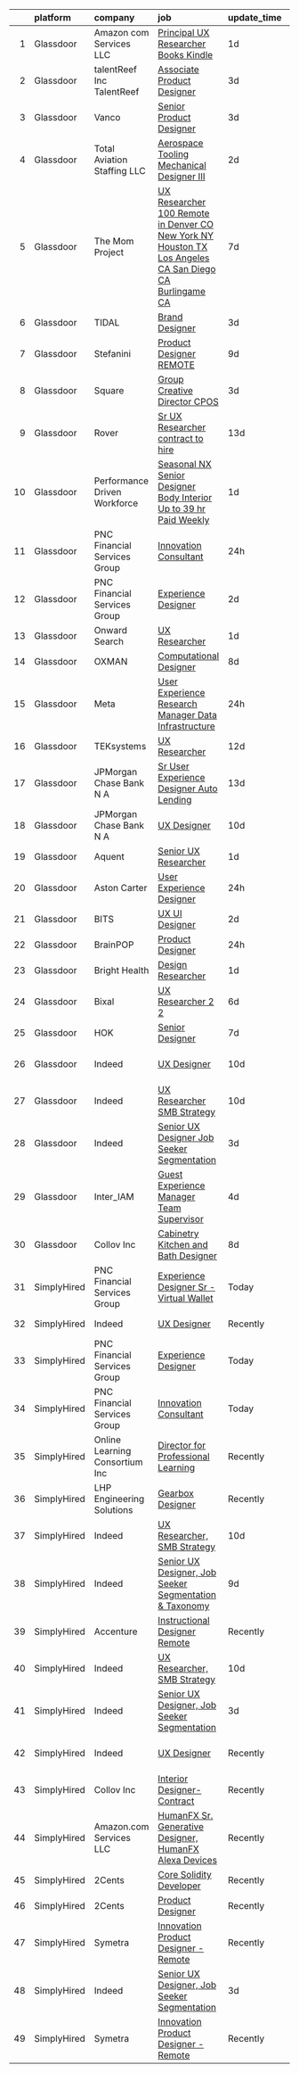 

|    | platform    | company                        | job                                                                                                                                                                                                                                                                                                                                                                                                                                                                                                                                                                                                                                                                                                                                                                                                                                                                                                                                                                                                                                                                                                                                                                                                                                                                                                                                                                                                                                                                                                                                                                   | update_time   | location                   |
|---:|:------------|:-------------------------------|:----------------------------------------------------------------------------------------------------------------------------------------------------------------------------------------------------------------------------------------------------------------------------------------------------------------------------------------------------------------------------------------------------------------------------------------------------------------------------------------------------------------------------------------------------------------------------------------------------------------------------------------------------------------------------------------------------------------------------------------------------------------------------------------------------------------------------------------------------------------------------------------------------------------------------------------------------------------------------------------------------------------------------------------------------------------------------------------------------------------------------------------------------------------------------------------------------------------------------------------------------------------------------------------------------------------------------------------------------------------------------------------------------------------------------------------------------------------------------------------------------------------------------------------------------------------------|:--------------|:---------------------------|
|  1 | Glassdoor   | Amazon com Services LLC        | [Principal UX Researcher  Books Kindle](https://www.glassdoor.com/partner/jobListing.htm?pos=124&ao=1136043&s=58&guid=000001826cc43dcaa23b89c30aac5e68&src=GD_JOB_AD&t=SR&vt=w&cs=1_5d4d2592&cb=1659682176786&jobListingId=1008049349304&jrtk=3-0-1g9mc8ffthaqo801-1g9mc8fgai6hp800-257eca37fcac240c-)                                                                                                                                                                                                                                                                                                                                                                                                                                                                                                                                                                                                                                                                                                                                                                                                                                                                                                                                                                                                                                                                                                                                                                                                                                                                | 1d            | Seattle, WA                |
|  2 | Glassdoor   | talentReef  Inc    TalentReef  | [Associate Product Designer](https://www.glassdoor.com/partner/jobListing.htm?pos=116&ao=1136043&s=58&guid=000001826cc43dcaa23b89c30aac5e68&src=GD_JOB_AD&t=SR&vt=w&ea=1&cs=1_aa2c4e43&cb=1659682176784&jobListingId=1008043502935&jrtk=3-0-1g9mc8ffthaqo801-1g9mc8fgai6hp800-c3207817c4df94fb-)                                                                                                                                                                                                                                                                                                                                                                                                                                                                                                                                                                                                                                                                                                                                                                                                                                                                                                                                                                                                                                                                                                                                                                                                                                                                      | 3d            | Denver, CO                 |
|  3 | Glassdoor   | Vanco                          | [Senior Product Designer](https://www.glassdoor.com/partner/jobListing.htm?pos=121&ao=1136043&s=58&guid=000001826cc43dcaa23b89c30aac5e68&src=GD_JOB_AD&t=SR&vt=w&cs=1_bfe1572c&cb=1659682176785&jobListingId=1008045533969&jrtk=3-0-1g9mc8ffthaqo801-1g9mc8fgai6hp800-edf5500286d90d1a-)                                                                                                                                                                                                                                                                                                                                                                                                                                                                                                                                                                                                                                                                                                                                                                                                                                                                                                                                                                                                                                                                                                                                                                                                                                                                              | 3d            | Remote                     |
|  4 | Glassdoor   | Total Aviation Staffing  LLC   | [Aerospace Tooling Mechanical Designer III](https://www.glassdoor.com/partner/jobListing.htm?pos=125&ao=1136043&s=58&guid=000001826cc43dcaa23b89c30aac5e68&src=GD_JOB_AD&t=SR&vt=w&ea=1&cs=1_5b22fe81&cb=1659682176786&jobListingId=1008048584373&jrtk=3-0-1g9mc8ffthaqo801-1g9mc8fgai6hp800-0094d85b17996594-)                                                                                                                                                                                                                                                                                                                                                                                                                                                                                                                                                                                                                                                                                                                                                                                                                                                                                                                                                                                                                                                                                                                                                                                                                                                       | 2d            | Macomb, MI                 |
|  5 | Glassdoor   | The Mom Project                | [UX Researcher  100  Remote in Denver  CO  New York  NY  Houston  TX  Los Angeles  CA  San Diego  CA  Burlingame  CA ](https://www.glassdoor.com/partner/jobListing.htm?pos=105&ao=1110586&s=58&guid=000001826cc43dcaa23b89c30aac5e68&src=GD_JOB_AD&t=SR&vt=w&cs=1_889ffaf0&cb=1659682176783&jobListingId=1008034968036&cpc=6BBECBC74F3AC36E&jrtk=3-0-1g9mc8ffthaqo801-1g9mc8fgai6hp800-67172432695b284b--6NYlbfkN0BDp_epf89aHDQhKpPegNJQ_ldQpEFZQsM9OcONMGxWx6pU56EKHF58QjVdAUvn2gXbir20QHWRLNwdvRc3_NIGqJ-s9orVohzQ1eBZAEMF8feyYqvQOp_ymqfL4B7zGZu4pnTpy7cWuCNrkPyTgz6AUWGiur08UrlqpByqfLO4_6Q0VWQySabg-qBtAHizrb8zAvUKXg6AEAZx7-j9jtwimn6eDNWlq5W63ta2dVQCgOYjX240u145-OY4pYcAiKzLqvO81UtSMY1t1I3LB77BaWuvdPSz3ddJDFLSHRiLDjy7L6tj7p94JdpMPz_UVxBdPiW7d4BP6QEEaNkg0YHVyQlDSEcZvCk28RFcy-Daca4vNtzfbqKRSP56IXKF0eYM0QuaOpqK9plOT0ZzTAx1iIJMFVvlS98IEMbjNU77ypq1nTrQ5DahFDCqX6UW7h0kfNk9EyeQ5M-jctdHTsOJDw4PZkYM0Blpi6bNglUoVaeMGS67ZsiigoBsdOQV-dYgvFE_LAi-vmvNoPaof-tyYK73X9M-m4zxZsIWrNZJwLGuU51jh3nUsnFj3-lUAEQ%3D)                                                                                                                                                                                                                                                                                                                                                                                                                                                                                                                                              | 7d            | Houston, TX                |
|  6 | Glassdoor   | TIDAL                          | [Brand Designer](https://www.glassdoor.com/partner/jobListing.htm?pos=112&ao=1136043&s=58&guid=000001826cc43dcaa23b89c30aac5e68&src=GD_JOB_AD&t=SR&vt=w&cs=1_f1d7ae62&cb=1659682176784&jobListingId=1008046109956&jrtk=3-0-1g9mc8ffthaqo801-1g9mc8fgai6hp800-eaaac7ea9afa7278-)                                                                                                                                                                                                                                                                                                                                                                                                                                                                                                                                                                                                                                                                                                                                                                                                                                                                                                                                                                                                                                                                                                                                                                                                                                                                                       | 3d            | New York, NY               |
|  7 | Glassdoor   | Stefanini                      | [Product Designer   REMOTE](https://www.glassdoor.com/partner/jobListing.htm?pos=115&ao=1136043&s=58&guid=000001826cc43dcaa23b89c30aac5e68&src=GD_JOB_AD&t=SR&vt=w&ea=1&cs=1_90db89b5&cb=1659682176784&jobListingId=1008031185723&jrtk=3-0-1g9mc8ffthaqo801-1g9mc8fgai6hp800-603b02cc24df940a-)                                                                                                                                                                                                                                                                                                                                                                                                                                                                                                                                                                                                                                                                                                                                                                                                                                                                                                                                                                                                                                                                                                                                                                                                                                                                       | 9d            | Remote                     |
|  8 | Glassdoor   | Square                         | [Group Creative Director  CPOS](https://www.glassdoor.com/partner/jobListing.htm?pos=123&ao=1136043&s=58&guid=000001826cc43dcaa23b89c30aac5e68&src=GD_JOB_AD&t=SR&vt=w&cs=1_87e1e4bd&cb=1659682176785&jobListingId=1008046102795&jrtk=3-0-1g9mc8ffthaqo801-1g9mc8fgai6hp800-a8792c32ca6f1566-)                                                                                                                                                                                                                                                                                                                                                                                                                                                                                                                                                                                                                                                                                                                                                                                                                                                                                                                                                                                                                                                                                                                                                                                                                                                                        | 3d            | Los Angeles, CA            |
|  9 | Glassdoor   | Rover                          | [Sr  UX Researcher  contract to hire ](https://www.glassdoor.com/partner/jobListing.htm?pos=126&ao=1136043&s=58&guid=000001826cc43dcaa23b89c30aac5e68&src=GD_JOB_AD&t=SR&vt=w&cs=1_41c456e8&cb=1659682176786&jobListingId=1008023369406&jrtk=3-0-1g9mc8ffthaqo801-1g9mc8fgai6hp800-be0e1e317e63ef2d-)                                                                                                                                                                                                                                                                                                                                                                                                                                                                                                                                                                                                                                                                                                                                                                                                                                                                                                                                                                                                                                                                                                                                                                                                                                                                 | 13d           | Seattle, WA                |
| 10 | Glassdoor   | Performance Driven Workforce   | [Seasonal NX Senior Designer   Body Interior  Up to  39 hr  Paid Weekly ](https://www.glassdoor.com/partner/jobListing.htm?pos=106&ao=1110586&s=58&guid=000001826cc43dcaa23b89c30aac5e68&src=GD_JOB_AD&t=SR&vt=w&ea=1&cs=1_33bf68bf&cb=1659682176784&jobListingId=1008050454870&cpc=70E6D4E49C80165A&jrtk=3-0-1g9mc8ffthaqo801-1g9mc8fgai6hp800-ab71d20a5b18ee41--6NYlbfkN0Dq7wNF6jtLSy1OOYImMj30m8766OlcFNaTQzBYMmYZTRsEBKSn0giEyxH-1f0xX1YOqYBCxATsfRQEnT0NH5f9FW7_Mf--eRn7OUz2ERx-95yHyYbIwbEfsHX17XpPl4rLIpMJ6Ui7TM6z2kX_5FpaYQ5Cl6feZwljN4TlL9c1ldBpycCaV6TjBjCLUBSdiFqawgQrkSL33UrayfvEN_YTySYQ76E_GGMjmnDOwGHbIhOZx7ON6FUHG5Zhv6nG1CzqIvjSd4IY2sOHylKB7QEiVtxxKfM9tr49Z5drzB63xS7T0n2h1tqIJ349Z3l7VgZtgPuc0vOVxm1ptwKQZAnSTnQJW6wFZizWIQKdssX3v1eYhfRrBTA2Nr6yp3sTXO8dopNGeJNTw5GE59wr7WOKDNXAeMJlH3XzcsqjGJl0HhC0wAwgoMICtM-wrdAA1R356lNN8V4diw2AEyFF_1UZ3iuigRr7O5VfjahDiyHRM25ATOiJOliPdA-QPP7-4yJ-SH1eE1VHcnUbJJg6tn1J)                                                                                                                                                                                                                                                                                                                                                                                                                                                                                                                                                                                                                                    | 1d            | Livonia, MI                |
| 11 | Glassdoor   | PNC Financial Services Group   | [Innovation Consultant](https://www.glassdoor.com/partner/jobListing.htm?pos=104&ao=1110586&s=58&guid=000001826cc43dcaa23b89c30aac5e68&src=GD_JOB_AD&t=SR&vt=w&cs=1_234037e7&cb=1659682176783&jobListingId=1008054131176&cpc=FAE5E775D180B2FB&jrtk=3-0-1g9mc8ffthaqo801-1g9mc8fgai6hp800-1073e7c33f0ac54f--6NYlbfkN0AMofH_6zXbiqn6xehDj89HQNfpf30LHk40Y3Yl5cZTpm-EXukPQNet_K9MQV9Co4zhMkCSFhoyoFOEhTtAgGZxZtIN0f7r1UwUggHKlw6zK_BXJUkdA5xKSho0Tzk8GpxtXKh3lt5gLvPv0wErcT11ghgX-o2HjxcDHQTSPFzwqtnJdN8g-CRCvrj4Kdmjb0RgTl_MAQX4BwZUNWv0vfdINkM8ifUlQArlaAXl58-jpgpZwCWbleL7OFz4NjXTjU4fNnvtQO-pChvxe88EjSs876XpFSRUusE-jwFZ9XtwphmnaieCoSK6FmyfBwrXKRMnWCL169IyrhELWDzVnB9sV1p4IrhM8L41UsWONogYl2_480J8cO8CmPk0k_phk0zEeLiACx3j262940--7LpMS5g49L2Q5rfVJpuUaKwYkQW8Kt5FyC9C2p-c5qd2qcTeczzDLdjk4zWpRWlVU2bZlS1khnaZDT2yPPOCz47IVsIiUX7FQHTN-8qjsRrkgeJMic2EwTx-AfHuCNrIsrGTayyf5ZiBzP1EXTmg-BEjp5L12WGLJ9vLj4Y2mvXeM2BGVnU8AjUd2XApaPD2WnJAQrsEQqtxDn8GTk4G4_woKX5U6Rxeb8v7nnvnSSsHt7DUVENL7Im_iFqLDPesjwSqSw4O2-YiOrbVTK8Q5eFxKDvL19jOpF0U15TIcuPS9dvH0eiyRR7xZsESvwhFE8VxyGsq5nXR8qYxXQZK93ReANJ4hw13egiW5wRNiEl-HU0b2zQCR6XibZuvUsAuK7q-C_9RBjLSohQhjV6MdMZFGLmafsatBBYLWpl2LBajXbVS9PPS2LzebE-3pFhl3YT4OguQTiwQea7LNwMg7r-GqNatJsUHJRpWP6cVTGyVwZdw4FQ7xJSj-d3xWHIlKlqTET1nPJPM3q39YVQi_Fhy8dzyx8ZIcC_QrIjnRvjJCMOTzXQ747_ALNh_AYGqHCbmX93R5K4Fj8nI1vo2wnzBMgrLVGH0_lKKhV394iJ0S9gBjCY2QBO0zy_LeDW2iw3UiYwuoSwul3c52epAX8BK9wMA9-nnokLL4GGsQv1REk84MAGd8Cn1CuEs_hmL47IrmZ75X9ascROo62EYPqtcM_WLio5XcYSA)                                                           | 24h           | Montana                    |
| 12 | Glassdoor   | PNC Financial Services Group   | [Experience Designer](https://www.glassdoor.com/partner/jobListing.htm?pos=102&ao=1110586&s=58&guid=000001826cc43dcaa23b89c30aac5e68&src=GD_JOB_AD&t=SR&vt=w&cs=1_513129d5&cb=1659682176782&jobListingId=1008047242929&cpc=155EB9D5185558AF&jrtk=3-0-1g9mc8ffthaqo801-1g9mc8fgai6hp800-5acd5bc97b735046--6NYlbfkN0AMofH_6zXbiqn6xehDj89HQNfpf30LHk40Y3Yl5cZTpm-EXukPQNetNbgZyPcaSjmEN6du03oSpghm37hSoSTuI-7mg45bIdKQiYWg98LPHdEl-79a3oR_Z54DsqSAHGW1BSnezJ4aac_IvPDIUwJSYPMK9FB5fUswy1zO22LoLSrpawkhZOdl6qVQ86DZEjmwxJtuCPwqJTQNPxBjdpc1ZjZR_FwChmrBF4nph_ybicIFLE98uhAouUGHliKT2Ta_6YJGPSMUd-hr3CHsvjWwDTL07V9Q35VNDkUdYawOKho1ELHHJbE7W07Fjg0wBA2lwsSsBWeqFoOPufynDf6Rsjsi60JjVIkSkmYPh_YacYfI3oWEpQ36mezMXlZWdZZ8wuXo0c_a9i-ivjCSpcOl1zR_4D5jL-Yy56lK0b9lezfZezXbdtZajyf2ufpbkQDTP3ZA-gyxml4-09_s_BA6WLeKebYLNeUR4lgmeMB0DdJ2S6op2QsJst6qsdgCaQqAH7gMCDWfVL8NwubK8f49NhSmosabN1y_2w3y63-DD6sE_2I6zDSl6OSG0W4-2lRSRPlt657Ur9zIUxUKZ2SZa59Y_kaxUZzP3CLU5GV2krU9JnNo_Fvdnnf4BwQj02xSjG-MHIIJPAxjy87xKxRxMxl-ppcna8UOSZ7QkjwUpBVNv99_ac6AAuZn_5Cc5HuifH4NrFsxHZ5-ZEF9wIwe7XhCmIWr7c1Ve8D5mfAtzyxMhH3VoNUTLkLRCSK5pfn3T1j4RfD-xkmECtNCxFQZpS5MaUL-kusctWBOh6dMjFu7EsHDTr6Bu95gIQlAviYKymC8VSCbcp1LTDI8LDaLe9Zz4iOQ_f_e3oSxcecOmbwFlGtRlj3mipHJnIrZtloOkXwFWv9KQ_DVK5Urhx4nLmJ92GRmvVQmXI-kT3Fsfg9AAVHIEcH-RMCyC192-mbQLmai-3KbS8Kg_zE0peYnLWhH3Fl2I46vzEcbwx6fEsGQzbT5oImP7-GdSdwJ3970wGS6IyRGtD2uJKkjJUNwj6dAxv1VUx_PX3OvyZmEwxILyQ77hPgK0FIs861I2FHVq61YLBbJV6LzEprah6s3H3dpZ1fsfSouJBFWQwC0NU__zulJvLlyv9VelBK09569IMjthh4Io-7JMw4mr5Ived6ElCL07wgj4nGtcwhBZw%3D%3D) | 2d            | Pittsburgh, PA             |
| 13 | Glassdoor   | Onward Search                  | [UX Researcher](https://www.glassdoor.com/partner/jobListing.htm?pos=109&ao=1110586&s=58&guid=000001826cc43dcaa23b89c30aac5e68&src=GD_JOB_AD&t=SR&vt=w&cs=1_0f3265b1&cb=1659682176784&jobListingId=1008049690845&cpc=FAE5E775D180B2FB&jrtk=3-0-1g9mc8ffthaqo801-1g9mc8fgai6hp800-a94c2da48eea65ce--6NYlbfkN0B7YoEZZ2QAGDyEGGmBPAUWSHc1Mt3sMCn9FehKcWA3w0jw7EbYYLNYdQbp0yVH2fvDc3Zq6nqyhJnfCf-CACtZ-qJPNQs4SRKRjzH8dfxoNaXjFK_kxgkdhuYSm77GvzoS_ok44d4aPhXSmV6_tjBjKFAME4au07LNx2_3kXjKkdwhHF9z_AKlWanZafrk3g5EauvM0Eg8_Jrjs5WZquWN4TWULdMVQMhy3cbvkz9He_ThU2t7XyM2yAo3vdY-qisU8YRBDbLlXgvbnR10xIVwrPYODLQkdsHkop7VdMyJiOgLuN5ovLpfzuGejUjS8UHTCOhldk1EZ2EY0_A-IlfHaBLMgvHKf6PH0qlPgwfm5f5gyIi8WY6YAd_a1eEMOp3-RDOuGLGRggSiUB8e62IIwdvD5iz7eJ08f3oUTmZOJuJM0C4MvDE0gqSJZyFLn9ST4Pw7yet38qICD0g9NrAphBQgI51gMiAscbnoUz24bbf3db4ny_DYvobTHEwQYDW3p2wNurpw7nl4PLXcOvACWspXBmf_iBcTXuhiYn8fkxqeo67Byb5m_jp-2CM68ByyxkIHNwjFebrIS987uJr9ZW6uy2OF79ad1R0hdCzhura5F1bSiGgmqgUohc5JwCH-liuy3bVbSJgz2H9uCQowsyNfbS2LfBE0PNES4YmHc_hQW_B242UCJitfQVpS5SNPizgbykmqFgUa1dOsObUHRT_wM68itRKOMfgkd-psrOZtJC0i-ljMwtAPNMoJut4kxWcADwTvZRSzXE-jASeVTCgBn9iWGIkmV-6Q9M4pWH8OZqoyEoJzVh6yiao9boRF-yXif7qrny2xED6id_5SVh7BYRu1c-FQM_SWDTKfjAk1_jo0TKQHkFWj1CsPiptOjRm0bY6ZsPWUSCo7i2eF22_fcbl_sfQz-abN-pWZbzC2QqoSgdJKOx3VFArvFX9rBKKGhZCQZe8e-Q5_vXfvIYj9zuPb1-vda-PGPz-Z4g%3D%3D)                                                                                                                                                                                                       | 1d            | Boston, MA                 |
| 14 | Glassdoor   | OXMAN                          | [Computational Designer](https://www.glassdoor.com/partner/jobListing.htm?pos=114&ao=1136043&s=58&guid=000001826cc43dcaa23b89c30aac5e68&src=GD_JOB_AD&t=SR&vt=w&cs=1_a516d324&cb=1659682176784&jobListingId=1008033942178&jrtk=3-0-1g9mc8ffthaqo801-1g9mc8fgai6hp800-848e2986704e05c3-)                                                                                                                                                                                                                                                                                                                                                                                                                                                                                                                                                                                                                                                                                                                                                                                                                                                                                                                                                                                                                                                                                                                                                                                                                                                                               | 8d            | New York, NY               |
| 15 | Glassdoor   | Meta                           | [User Experience Research Manager  Data Infrastructure ](https://www.glassdoor.com/partner/jobListing.htm?pos=128&ao=1136043&s=58&guid=000001826cc43dcaa23b89c30aac5e68&src=GD_JOB_AD&t=SR&vt=w&cs=1_1861f983&cb=1659682176786&jobListingId=1008054124560&jrtk=3-0-1g9mc8ffthaqo801-1g9mc8fgai6hp800-d6b1ac4c8bf1d8ef-)                                                                                                                                                                                                                                                                                                                                                                                                                                                                                                                                                                                                                                                                                                                                                                                                                                                                                                                                                                                                                                                                                                                                                                                                                                               | 24h           | Menlo Park, CA             |
| 16 | Glassdoor   | TEKsystems                     | [UX Researcher](https://www.glassdoor.com/partner/jobListing.htm?pos=110&ao=1110586&s=58&guid=000001826cc43dcaa23b89c30aac5e68&src=GD_JOB_AD&t=SR&vt=w&cs=1_3a56a970&cb=1659682176784&jobListingId=1008024266120&cpc=334ABAF5D42DC775&jrtk=3-0-1g9mc8ffthaqo801-1g9mc8fgai6hp800-4a893de833f8edc7--6NYlbfkN0AuKz8EBO1xHDEL7V2YF9xF3dC_I9B9i-Zw2Jh8clPMK3KTieKealHQMRxLfyLBLKLsK8jwdgU2o4c1eU0PHbIJ0txr2ivuyMxWARZ3HgmHSHwsnldeiB46bww1ZsDiLvYw6Jqj84ODQi615hTkBfslIRPmIUTZB0CCGZaEXTCT056JeU-tVhri6QlpGxLgc4gG4obXUcxOOHdham_YNSU8C6LYXU8JuNGFva-E6fTA2JKE-fUj2O7ReDJjUWBm9_5dK6WE5jRzHUWttxUXb-a7OU7Lzy0RpYSourGm0cnecxGDZ6crm6Qmzufcwsd5ji8syDGdAzB4FMP1IApictS430S7d4DRdxJBswcF8j8d9E5fbBXkiHQMw5x8Vu6E7H4VOdXrk6TUN9A1kkTRqfggSEtY_RzPhJLSfkay2ly0f6AF9j9yY3NgV_Q8z1Psk4O8f4utXgpKk71b8jjsMz92Ll1O1ch2bjGJNuSzoKK3yEJBcwHPv7T9DrjAmlAe3i307hA2NWWCb96_xF3EE17TCkWs3CNAF6CLElHJ0ofQxlOaHmVNsCw_ub7yBeQiJYGF6q_rQ5RHgCTyd5s6FtmDix1-VCWrmq9aga8yMBCfOQbv4c3yZZ2olZ-dMYkI18EbMrJl1krpslH_ChPoyuiIZeigLKseG1hIRM0dzPxjtS3J9PSJyJzaXDe5LnX3B38LqaGKWTkIUvT6QgLPBCBmFAMAsQAQqlG3ajTZR2VhJ-b0Y490t4Ge2WLrlMPouC98DTeYQS64IPgZTLrgXfYnILVL6fB3h6nxRd-93Nihq9IHX4AMYYygk2uMditm6ImXTKm4BTCDgCgcqWwud_HwhBSYOrlCgB_o9Ph3kn7uTJOyd0ZpPIocgc2ZkKJNe3iFOLCbUGXozqDOPAMhA2kcm3U1pKw-RLw%3D)                                                                                                                                                                                                                                                                                     | 12d           | Sunnyvale, CA              |
| 17 | Glassdoor   | JPMorgan Chase Bank  N A       | [Sr User Experience Designer   Auto Lending](https://www.glassdoor.com/partner/jobListing.htm?pos=122&ao=1136043&s=58&guid=000001826cc43dcaa23b89c30aac5e68&src=GD_JOB_AD&t=SR&vt=w&cs=1_e8542ca1&cb=1659682176785&jobListingId=1008021906713&jrtk=3-0-1g9mc8ffthaqo801-1g9mc8fgai6hp800-47b2a0ce32a0d2a9-)                                                                                                                                                                                                                                                                                                                                                                                                                                                                                                                                                                                                                                                                                                                                                                                                                                                                                                                                                                                                                                                                                                                                                                                                                                                           | 13d           | Plano, TX                  |
| 18 | Glassdoor   | JPMorgan Chase Bank  N A       | [UX Designer](https://www.glassdoor.com/partner/jobListing.htm?pos=119&ao=1136043&s=58&guid=000001826cc43dcaa23b89c30aac5e68&src=GD_JOB_AD&t=SR&vt=w&cs=1_778b5a04&cb=1659682176784&jobListingId=1008027601150&jrtk=3-0-1g9mc8ffthaqo801-1g9mc8fgai6hp800-f70c20039dbae2b8-)                                                                                                                                                                                                                                                                                                                                                                                                                                                                                                                                                                                                                                                                                                                                                                                                                                                                                                                                                                                                                                                                                                                                                                                                                                                                                          | 10d           | Jersey City, NJ            |
| 19 | Glassdoor   | Aquent                         | [Senior UX Researcher](https://www.glassdoor.com/partner/jobListing.htm?pos=111&ao=1110586&s=58&guid=000001826cc43dcaa23b89c30aac5e68&src=GD_JOB_AD&t=SR&vt=w&cs=1_ef039195&cb=1659682176784&jobListingId=1008051208353&cpc=8795CF9063CD573D&jrtk=3-0-1g9mc8ffthaqo801-1g9mc8fgai6hp800-703d341d7d342d9c--6NYlbfkN0DMrcEu7yrtATojKJA7cEzGQ3FdRGWLh0CZQInL4ECGI9gD0Wolx9R2EDT7B77c2cRSY10wi-ePXOJg8nIu_ibrbHRamPzJmmrf-cgfHP2MYPuFr3C6FYWCt61aKloC0ogvAb_8L5f2BdltsHItqfiMWyZt7klUMZcB88DRRep0s8uHu-AThgwAL3IkajEhX4s_ypAmWzVQDAd8Wqi3mq50BJ8Xy_EIO5KWiJtRD048KV4bgZ--VpW7Dk5ev4D7zFZpzt-6fIy4yOcF1g3kQCcPvhpoE7bny0-HWD3fQjnVNU8cS-oMGpBwB4spvLbfSIXD63T6s7zygo1a65bU8Y6TmCGxGuZDhfaG3uteauPrdeGG80CclkO9NAUeTh604ueBvpWKi00NikSHCNVvnJHt6qgc86wGcPmVFTMRMyvqeMDBJOX2OhRnRf4sp3a9_MZC2JNVj54hjw%3D%3D)                                                                                                                                                                                                                                                                                                                                                                                                                                                                                                                                                                                                                                                                                                                                                                | 1d            | Remote                     |
| 20 | Glassdoor   | Aston Carter                   | [User Experience Designer](https://www.glassdoor.com/partner/jobListing.htm?pos=108&ao=1110586&s=58&guid=000001826cc43dcaa23b89c30aac5e68&src=GD_JOB_AD&t=SR&vt=w&ea=1&cs=1_a7f57c93&cb=1659682176784&jobListingId=1008053786319&cpc=AC285F3A3ECA6BB0&jrtk=3-0-1g9mc8ffthaqo801-1g9mc8fgai6hp800-39efc38520f68a44--6NYlbfkN0ChYVx_I3yfZ_JDY3EFoivtqvi_stwnZ_kRt8Dowt_l_d1ydueao4NEv8X4QANiVn9JD5vvckC5i3uupiENKQ57JF1Ao_UCcEhz5HWttPVzbD_CLUwDeFLXllxqS5ZB2rdPbCvZ9hQ0OEzUcy2AGAJqHCnjEkRnLVFy7TLkPttuNZISoSxsGuqr7MFhRAerZStdOVEhXhtQCtNUAH5YLHKl-VSdX_6cSW47XB2cmPRSE5HeuFxAJtvN4lJ6w1OMvfPZuXNdaQgxAMk1ArwmAxpS1nSPrwlGHDVqxdZExJ_yNjf1faqijRli1miYMBuCG_7xarS9ioPsHzXwyc2BNUJYX43Pw2EmjJJEW5qctRyuSVKyOqSvaCDwftvVI7yZZc5SluCKK9LQz8G_n7yTJn4lLhTfZIwlLXFzq-wtkE-KzDcKiwbS1XVyNtR164mkMXi1CZ8G3jNp8bVmfYJnxUXFzAEBtvHhr3q1fwfNJODLuRKaG9eowhrOXLtyqkM79f8Gggu6kNHKIoqEge0_NN4kdw4zLHbTZWMKxIV7Vz-nWbjly6fcyJG1xTQDrSyeNLCUN38_yh11DMZv-k4jZf2qhm1e67R8_XVUd24EtgsCNd_KgXUw-5EzbVWDZMkERk2Sr7AHdy43AcsDb0-06MPybOey3GG7e0Zww1JPFeAGC70YNjgBlyrc9BZUqJpgp9Hh6-Ez2dZbr1XsZkCuYSnsge3uhERG9qHKl3KE_eAacESsGmSaInFlb1NZDlDfwPUWnKzzPOjz4YFys5yjFsIFHBiIrcql5kN0KKDOvTHvKXT8vlXuxaakBSbXpbSBEt_TLKrVfEWLixC6edb1_bk2UWcKLTwMLnO08Midt9HJomVh0vxBgZJKxfBAOw2va2nzQzpDpT85mgl0U0A9oIn1GJ_oDiRfavIynaGXkcWj5Dis4oABS6IapmOmGWWiacrILeognjPssw%3D%3D)                                                                                                                                                                                                                       | 24h           | New York, NY               |
| 21 | Glassdoor   | BITS                           | [UX UI Designer](https://www.glassdoor.com/partner/jobListing.htm?pos=113&ao=1136043&s=58&guid=000001826cc43dcaa23b89c30aac5e68&src=GD_JOB_AD&t=SR&vt=w&ea=1&cs=1_ab8f1fb3&cb=1659682176784&jobListingId=1008047974985&jrtk=3-0-1g9mc8ffthaqo801-1g9mc8fgai6hp800-47fb3ab9c67367c6-)                                                                                                                                                                                                                                                                                                                                                                                                                                                                                                                                                                                                                                                                                                                                                                                                                                                                                                                                                                                                                                                                                                                                                                                                                                                                                  | 2d            | Remote                     |
| 22 | Glassdoor   | BrainPOP                       | [Product Designer](https://www.glassdoor.com/partner/jobListing.htm?pos=117&ao=1136043&s=58&guid=000001826cc43dcaa23b89c30aac5e68&src=GD_JOB_AD&t=SR&vt=w&ea=1&cs=1_b7a16e98&cb=1659682176784&jobListingId=1008054323686&jrtk=3-0-1g9mc8ffthaqo801-1g9mc8fgai6hp800-4db4c8af749649cf-)                                                                                                                                                                                                                                                                                                                                                                                                                                                                                                                                                                                                                                                                                                                                                                                                                                                                                                                                                                                                                                                                                                                                                                                                                                                                                | 24h           | Remote                     |
| 23 | Glassdoor   | Bright Health                  | [Design Researcher](https://www.glassdoor.com/partner/jobListing.htm?pos=127&ao=1136043&s=58&guid=000001826cc43dcaa23b89c30aac5e68&src=GD_JOB_AD&t=SR&vt=w&cs=1_9537d379&cb=1659682176786&jobListingId=1008049817769&jrtk=3-0-1g9mc8ffthaqo801-1g9mc8fgai6hp800-3870ec27aecab062-)                                                                                                                                                                                                                                                                                                                                                                                                                                                                                                                                                                                                                                                                                                                                                                                                                                                                                                                                                                                                                                                                                                                                                                                                                                                                                    | 1d            | Remote                     |
| 24 | Glassdoor   | Bixal                          | [UX Researcher  2 2 ](https://www.glassdoor.com/partner/jobListing.htm?pos=130&ao=1136043&s=58&guid=000001826cc43dcaa23b89c30aac5e68&src=GD_JOB_AD&t=SR&vt=w&cs=1_69ac13db&cb=1659682176786&jobListingId=1008037926238&jrtk=3-0-1g9mc8ffthaqo801-1g9mc8fgai6hp800-c85373c387c37d19-)                                                                                                                                                                                                                                                                                                                                                                                                                                                                                                                                                                                                                                                                                                                                                                                                                                                                                                                                                                                                                                                                                                                                                                                                                                                                                  | 6d            | Remote                     |
| 25 | Glassdoor   | HOK                            | [Senior Designer](https://www.glassdoor.com/partner/jobListing.htm?pos=129&ao=1136043&s=58&guid=000001826cc43dcaa23b89c30aac5e68&src=GD_JOB_AD&t=SR&vt=w&ea=1&cs=1_0ed9737c&cb=1659682176786&jobListingId=1008036782884&jrtk=3-0-1g9mc8ffthaqo801-1g9mc8fgai6hp800-54d0d388d77ebebe-)                                                                                                                                                                                                                                                                                                                                                                                                                                                                                                                                                                                                                                                                                                                                                                                                                                                                                                                                                                                                                                                                                                                                                                                                                                                                                 | 7d            | New York, NY               |
| 26 | Glassdoor   | Indeed                         | [UX Designer](https://www.glassdoor.com/partner/jobListing.htm?pos=101&ao=1110586&s=58&guid=000001826cc43dcaa23b89c30aac5e68&src=GD_JOB_AD&t=SR&vt=w&cs=1_4a134ea7&cb=1659682176782&jobListingId=1008028578102&cpc=3DB599BF2F4828F0&jrtk=3-0-1g9mc8ffthaqo801-1g9mc8fgai6hp800-2cc1071fb75654da--6NYlbfkN0CiRNM7CVr8YueLFKlzwbFWI0o7IjV438l4sVrvKZ0flpURU_mqoI8EbsK64YRr3OBYYZalZrIwKssoeo6VoDij59fqsdwtzHKpuAN9G1807uO77Tfa8ejE6RtPKcGioDYAYwx3GOtjJTokwiiBuVm99tnuj5zhfnh0G4p44u-VeDzF1xhHbpl1WSAnA2ClJkluwcH20urDpSVx-zYM6dBY_RBoqPaJL-st_R9nJtSKLO8qObh2vRKaGZgfOmJvUbRe2XlVepHNzN1tXjA942n03xkEGbJ0Z4Q1UjI2ToRipAZ_xe1HFZZrBe4wWSj63_Mz3gi5ZffDrI7PbNLES4ZJF3DP_OCaNJniHo-qaoZitrIfLnO1Dgee8n_T0xlkF4yvdL3Hptn24hfHOnfR4bt4VzKi5sFPIzsmOCLWq8p3KeTVL2iS-S0OFZXgnDGU804Jsyyfiba3mBvLYLOiR2RvRK6PbWML4jqVC-g57Bjk9PTfzt7egOw_o-VcVXKz-2_-1IG6cE5VtTuFDThvEExocXD9UQKJRhx9ZQrnif-uLA%3D%3D)                                                                                                                                                                                                                                                                                                                                                                                                                                                                                                                                                                                                                                                                         | 10d           | San Francisco, CA          |
| 27 | Glassdoor   | Indeed                         | [UX Researcher  SMB Strategy](https://www.glassdoor.com/partner/jobListing.htm?pos=107&ao=1110586&s=58&guid=000001826cc43dcaa23b89c30aac5e68&src=GD_JOB_AD&t=SR&vt=w&cs=1_bc3c06ec&cb=1659682176783&jobListingId=1008028151469&cpc=FAE5E775D180B2FB&jrtk=3-0-1g9mc8ffthaqo801-1g9mc8fgai6hp800-36ca236a5a045261--6NYlbfkN0CiRNM7CVr8YueLFKlzwbFWI0o7IjV438l4sVrvKZ0flpURU_mqoI8EbsK64YRr3OBmXK5c0D_VIq-XAz-SijDLcgxaAEZ1LGCz0647mMt3IKGcnLZeJ4XsnVD6rI2ODiyjHnq36ZPOWJj9mBHyqJyUTJasZe8jUOgx905CZfEUHmGuSwNOBd25DOttNKT-0-tFEqWPVzrwiR2ixdHk8cTxZtsvOSnyrXYhLobmfacnz7yo-P5S45haSdeZvde_hLARhWjymcscczIwtk1dXwJCKZnIVMCLRcdKOn3xW9luPw5_FHqshmNzC8JlfcoeMhBONakxOXAWPbXLMZp3fzl5L8W3COUwvfYk5BJsyzgwRdo1yMUXO8hVCCK0QtHtfYCac05vpGANdCLiavxSdqKoKfBnSAVFTpzirxpUStuC05Evdd2cEKjPqPy-w1kMxE0uUnF743_CugoJLLmeOuTfFri70NGwwgUKcMnzJwsnhRbnYy6qT1y8FWoOQs7MNOybsbGHbzDSlxsOeB89uizNHWCdRZy0dqM%3D)                                                                                                                                                                                                                                                                                                                                                                                                                                                                                                                                                                                                                                                                       | 10d           | Austin, TX                 |
| 28 | Glassdoor   | Indeed                         | [Senior UX Designer  Job Seeker Segmentation](https://www.glassdoor.com/partner/jobListing.htm?pos=103&ao=1110586&s=58&guid=000001826cc43dcaa23b89c30aac5e68&src=GD_JOB_AD&t=SR&vt=w&cs=1_361083b1&cb=1659682176783&jobListingId=1008045137922&cpc=1160948BCBA38B5B&jrtk=3-0-1g9mc8ffthaqo801-1g9mc8fgai6hp800-ba22dd3dffbff0ff--6NYlbfkN0CiRNM7CVr8YueLFKlzwbFWI0o7IjV438l4sVrvKZ0flpURU_mqoI8EbsK64YRr3OBxamdZgdgko2CTfioXCY_DYHIB2xxcyVwomUs2pzvmtaphLKjiNDB_cy3xqXCuLNWRh7cQuUlcbFgaGG8KCxN0jJPzf7cgbXkBzQFyoHT4iI93G_pHj1G5hgk02PxcU8x0MZd8qFILydPwBbyISRd-kjjbfsqoJCqjXlF4SAnQqaM9afCAXeSMK4iCkjak_AgnKboj35ALIE8cpi8sw8R2D8H9nCNsy2Am8U4IepCKPKYMFIr39UketwYrANR5sVQ0tyf2oC2W1MWYc2UUI4Jq6Ex0aOAh6xkjDv5rSqgB0YOPMimoMc-QLkf4rKobYn_of3LZ_IabHaRuldkkayTU0mVaApzAqexI3AdaFdQP6C0MQvCzCgL3PA3XB-i7MKSBtHpKFvxdxnmORxGNAVMLWGRUFj0sxfnt7vbohtczuorclPNQW_ruV_MrMkCh6dHW5J2hhgLiEYNiUFw2zl_Wzb_hRx6znXyo2BfuWet9Lw%3D%3D)                                                                                                                                                                                                                                                                                                                                                                                                                                                                                                                                                                                                                                         | 3d            | New York, NY               |
| 29 | Glassdoor   | Inter_IAM                      | [Guest Experience Manager   Team Supervisor](https://www.glassdoor.com/partner/jobListing.htm?pos=120&ao=1136043&s=58&guid=000001826cc43dcaa23b89c30aac5e68&src=GD_JOB_AD&t=SR&vt=w&ea=1&cs=1_19168a5f&cb=1659682176785&jobListingId=1008040074772&jrtk=3-0-1g9mc8ffthaqo801-1g9mc8fgai6hp800-e2ad0e41ceccb73d-)                                                                                                                                                                                                                                                                                                                                                                                                                                                                                                                                                                                                                                                                                                                                                                                                                                                                                                                                                                                                                                                                                                                                                                                                                                                      | 4d            | Manhattan                  |
| 30 | Glassdoor   | Collov Inc                     | [Cabinetry  Kitchen and Bath Designer](https://www.glassdoor.com/partner/jobListing.htm?pos=118&ao=1136043&s=58&guid=000001826cc43dcaa23b89c30aac5e68&src=GD_JOB_AD&t=SR&vt=w&ea=1&cs=1_daa185e3&cb=1659682176784&jobListingId=1008033756043&jrtk=3-0-1g9mc8ffthaqo801-1g9mc8fgai6hp800-36c463b7fc248d4c-)                                                                                                                                                                                                                                                                                                                                                                                                                                                                                                                                                                                                                                                                                                                                                                                                                                                                                                                                                                                                                                                                                                                                                                                                                                                            | 8d            | Los Angeles, CA            |
| 31 | SimplyHired | PNC Financial Services Group   | [Experience Designer Sr - Virtual Wallet](https://www.simplyhired.com/job/YFiCSO1GbgR79fi0FdqwiJC-b6aP3RTF7FD3FQUxTIamPsqouaT8lQ?q=generative+designer)                                                                                                                                                                                                                                                                                                                                                                                                                                                                                                                                                                                                                                                                                                                                                                                                                                                                                                                                                                                                                                                                                                                                                                                                                                                                                                                                                                                                               | Today         | Pittsburgh, PA             |
| 32 | SimplyHired | Indeed                         | [UX Designer](https://www.simplyhired.com/job/URziMhrNTaKa1PLKfIfrhF-GuRmaj4gn2FhVHZfhBU3tWsV0R0J4dw?q=generative+designer)                                                                                                                                                                                                                                                                                                                                                                                                                                                                                                                                                                                                                                                                                                                                                                                                                                                                                                                                                                                                                                                                                                                                                                                                                                                                                                                                                                                                                                           | Recently      | United States              |
| 33 | SimplyHired | PNC Financial Services Group   | [Experience Designer](https://www.simplyhired.com/job/oiyfwvQqZ0CU81QxSIR4hCucru85FYTQS_6SwXwpYYAeZQ7wUH-YFQ?q=generative+designer)                                                                                                                                                                                                                                                                                                                                                                                                                                                                                                                                                                                                                                                                                                                                                                                                                                                                                                                                                                                                                                                                                                                                                                                                                                                                                                                                                                                                                                   | Today         | Pittsburgh, PA             |
| 34 | SimplyHired | PNC Financial Services Group   | [Innovation Consultant](https://www.simplyhired.com/job/PpeKYY9Vff0nKUON97EUQYnT6Fo9AMsyRCOS3MNszSUbpbLd080hdw?q=generative+designer)                                                                                                                                                                                                                                                                                                                                                                                                                                                                                                                                                                                                                                                                                                                                                                                                                                                                                                                                                                                                                                                                                                                                                                                                                                                                                                                                                                                                                                 | Today         | Tulsa, OK                  |
| 35 | SimplyHired | Online Learning Consortium Inc | [Director for Professional Learning](https://www.simplyhired.com/job/NF9th_XZHA-eDhzVyWI0dNBfHWDQqHIFh-A_QRkwKcQ4vxVaLKTcng?q=generative+designer)                                                                                                                                                                                                                                                                                                                                                                                                                                                                                                                                                                                                                                                                                                                                                                                                                                                                                                                                                                                                                                                                                                                                                                                                                                                                                                                                                                                                                    | Recently      | Boston, MA                 |
| 36 | SimplyHired | LHP Engineering Solutions      | [Gearbox Designer](https://www.simplyhired.com/job/VMY6SP8_4getA_7vpm0beyLYlhyePz0Z4YOFw2xXbYA0aVDhHjkIHw?q=generative+designer)                                                                                                                                                                                                                                                                                                                                                                                                                                                                                                                                                                                                                                                                                                                                                                                                                                                                                                                                                                                                                                                                                                                                                                                                                                                                                                                                                                                                                                      | Recently      | Novi, MI                   |
| 37 | SimplyHired | Indeed                         | [UX Researcher, SMB Strategy](https://www.simplyhired.com/job/f6xfgRp6ncb3mweiYpJl0lcNh6RqwiRhOXD0BcxGCk6ks_GAha9s_g?q=generative+designer)                                                                                                                                                                                                                                                                                                                                                                                                                                                                                                                                                                                                                                                                                                                                                                                                                                                                                                                                                                                                                                                                                                                                                                                                                                                                                                                                                                                                                           | 10d           | Austin, TX +1 location     |
| 38 | SimplyHired | Indeed                         | [Senior UX Designer, Job Seeker Segmentation & Taxonomy](https://www.simplyhired.com/job/N5TC9Cb3qd3rwb9XJiUhN82r3JfQBY-2vA1JlllQGzZuw3xBnMUj1A?q=generative+designer)                                                                                                                                                                                                                                                                                                                                                                                                                                                                                                                                                                                                                                                                                                                                                                                                                                                                                                                                                                                                                                                                                                                                                                                                                                                                                                                                                                                                | 9d            | United States              |
| 39 | SimplyHired | Accenture                      | [Instructional Designer Remote](https://www.simplyhired.com/job/hr8ncoKfleUGVuo--GGLtxtufm9lBPA3q1EeawLyF1PXiiCen_poQw?q=generative+designer)                                                                                                                                                                                                                                                                                                                                                                                                                                                                                                                                                                                                                                                                                                                                                                                                                                                                                                                                                                                                                                                                                                                                                                                                                                                                                                                                                                                                                         | Recently      | Remote                     |
| 40 | SimplyHired | Indeed                         | [UX Researcher, SMB Strategy](https://www.simplyhired.com/job/f6xfgRp6ncb3mweiYpJl0lcNh6RqwiRhOXD0BcxGCk6ks_GAha9s_g?q=generative+designer)                                                                                                                                                                                                                                                                                                                                                                                                                                                                                                                                                                                                                                                                                                                                                                                                                                                                                                                                                                                                                                                                                                                                                                                                                                                                                                                                                                                                                           | 10d           | Austin, TX                 |
| 41 | SimplyHired | Indeed                         | [Senior UX Designer, Job Seeker Segmentation](https://www.simplyhired.com/job/JrNU4Yvrr9S_901VrmynkMtIOaHZEXEgMmlvCyRsAG6n-ymmoIqNqA?q=generative+designer)                                                                                                                                                                                                                                                                                                                                                                                                                                                                                                                                                                                                                                                                                                                                                                                                                                                                                                                                                                                                                                                                                                                                                                                                                                                                                                                                                                                                           | 3d            | Seattle, WA +4 locations   |
| 42 | SimplyHired | Indeed                         | [UX Designer](https://www.simplyhired.com/job/URziMhrNTaKa1PLKfIfrhF-GuRmaj4gn2FhVHZfhBU3tWsV0R0J4dw?q=generative+designer)                                                                                                                                                                                                                                                                                                                                                                                                                                                                                                                                                                                                                                                                                                                                                                                                                                                                                                                                                                                                                                                                                                                                                                                                                                                                                                                                                                                                                                           | Recently      | United States +4 locations |
| 43 | SimplyHired | Collov Inc                     | [Interior Designer-Contract](https://www.simplyhired.com/job/BWulXfwm_DajYkRoVR_cHEZ0YAw0ZzUYn4k1ZR9ZbVk7SbJZhkaf0Q?q=generative+designer)                                                                                                                                                                                                                                                                                                                                                                                                                                                                                                                                                                                                                                                                                                                                                                                                                                                                                                                                                                                                                                                                                                                                                                                                                                                                                                                                                                                                                            | Recently      | Remote                     |
| 44 | SimplyHired | Amazon.com Services LLC        | [HumanFX Sr. Generative Designer, HumanFX Alexa Devices](https://www.simplyhired.com/job/SSrYI_L00o51iyDd7qkZ-T9exLAgSWhXx3vY8D9A9QeIMCvp9Z202A?q=generative+designer)                                                                                                                                                                                                                                                                                                                                                                                                                                                                                                                                                                                                                                                                                                                                                                                                                                                                                                                                                                                                                                                                                                                                                                                                                                                                                                                                                                                                | Recently      | Remote                     |
| 45 | SimplyHired | 2Cents                         | [Core Solidity Developer](https://www.simplyhired.com/job/yaTegn-ORs8Xd35tTGfbV12cQTOp2DiyeY9m5_FSPmo1bC_GefnhsA?q=generative+designer)                                                                                                                                                                                                                                                                                                                                                                                                                                                                                                                                                                                                                                                                                                                                                                                                                                                                                                                                                                                                                                                                                                                                                                                                                                                                                                                                                                                                                               | Recently      | Remote                     |
| 46 | SimplyHired | 2Cents                         | [Product Designer](https://www.simplyhired.com/job/hfDbNr8nE59mZFMKpfn6QfxbSTb1dwOOakE4x9PO6RQwDAuXGUzsaw?q=generative+designer)                                                                                                                                                                                                                                                                                                                                                                                                                                                                                                                                                                                                                                                                                                                                                                                                                                                                                                                                                                                                                                                                                                                                                                                                                                                                                                                                                                                                                                      | Recently      | Remote                     |
| 47 | SimplyHired | Symetra                        | [Innovation Product Designer - Remote](https://www.simplyhired.com/job/hSkWjaWMYgFhCFQx-vz3tfIowyPuP4lujgWiB5HyDVHP--PC0XA9tQ?q=generative+designer)                                                                                                                                                                                                                                                                                                                                                                                                                                                                                                                                                                                                                                                                                                                                                                                                                                                                                                                                                                                                                                                                                                                                                                                                                                                                                                                                                                                                                  | Recently      | Bellevue, WA               |
| 48 | SimplyHired | Indeed                         | [Senior UX Designer, Job Seeker Segmentation](https://www.simplyhired.com/job/JrNU4Yvrr9S_901VrmynkMtIOaHZEXEgMmlvCyRsAG6n-ymmoIqNqA?q=generative+designer)                                                                                                                                                                                                                                                                                                                                                                                                                                                                                                                                                                                                                                                                                                                                                                                                                                                                                                                                                                                                                                                                                                                                                                                                                                                                                                                                                                                                           | 3d            | Seattle, WA                |
| 49 | SimplyHired | Symetra                        | [Innovation Product Designer - Remote](https://www.simplyhired.com/job/hSkWjaWMYgFhCFQx-vz3tfIowyPuP4lujgWiB5HyDVHP--PC0XA9tQ?q=generative+designer)                                                                                                                                                                                                                                                                                                                                                                                                                                                                                                                                                                                                                                                                                                                                                                                                                                                                                                                                                                                                                                                                                                                                                                                                                                                                                                                                                                                                                  | Recently      | Bellevue, WA               |